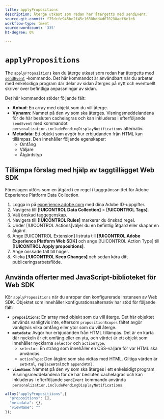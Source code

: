 ```yaml
---
title: applyPropositions
description: Återge utkast som redan har återgetts med sendEvent.
source-git-commit: f75dcfc945be2f45c1638bdd4d670288aef6e1e6
workflow-type: tm+mt
source-wordcount: '335'
ht-degree: 0%

---
```



# `applyPropositions`

The `applyPropositions` kan du återge utkast som redan har återgetts med [`sendEvent`](sendevent/overview.md) -kommando. Det här kommandot är användbart när du arbetar med enkelsidiga program där delar av sidan återges på nytt och eventuellt skriver över befintliga anpassningar av sidan.

Det här kommandot stöder följande fält:

* **Anbud**: En array med objekt som du vill återge.
* **Vynamn**: Namnet på den vy som ska återges. Visningsmeddelandena för de här besluten cachelagras och kan inkluderas i efterföljande `sendEvent` med kommandot `personalization.includePendingDisplayNotifications` alternativ.
* **Metadata**: Ett objekt som avgör hur erbjudanden från HTML kan tillämpas. Den innehåller följande egenskaper:
   * Omfång
   * Väljare
   * Åtgärdstyp

## Tillämpa förslag med hjälp av taggtillägget Web SDK

Föreslagen utförs som en åtgärd i en regel i tagggränssnittet för Adobe Experience Platform Data Collection.

1. Logga in på [experience.adobe.com](https://experience.adobe.com) med dina Adobe ID-uppgifter.
1. Navigera till **[!UICONTROL Data Collection]** > **[!UICONTROL Tags]**.
1. Välj önskad taggegenskap.
1. Navigera till **[!UICONTROL Rules]** markerar du önskad regel.
1. Under [!UICONTROL Actions]väljer du en befintlig åtgärd eller skapar en åtgärd.
1. Ange [!UICONTROL Extension] listruta till **[!UICONTROL Adobe Experience Platform Web SDK]** och ange [!UICONTROL Action Type] till **[!UICONTROL Apply propositions]**.
1. Ange önskade fält till höger.
1. Klicka **[!UICONTROL Keep Changes]** och sedan köra ditt publiceringsarbetsflöde.

## Använda offerter med JavaScript-biblioteket för Web SDK

Kör `applyPropositions` när du anropar den konfigurerade instansen av Web SDK. Objektet som innehåller konfigurationsalternativ har stöd för följande fält:

* **`propositions`**: En array med objekt som du vill återge. Det här objektet används vanligtvis inte, eftersom `propositionScopes` fältet avgör vanligtvis vilka omfång eller ytor som du vill återge.
* **`metadata`**: Avgör hur erbjudanden från HTML tillämpas. Det är en karta där nyckeln är ett omfång eller en yta, och värdet är ett objekt som innehåller nycklarna `selector` och `actionType`.
   * `selector`: En sträng som innehåller en CSS-väljare för var HTML ska användas.
   * `actionType`: Den åtgärd som ska vidtas med HTML. Giltiga värden är `setHtml`, `replaceHtml`och `appendHtml`.
* **`viewName`**: Namnet på den vy som ska återges i ett enkelsidigt program. Visningsmeddelandena för de här besluten cachelagras och kan inkluderas i efterföljande `sendEvent` kommando använda `personalization.includePendingDisplayNotifications`.

```js
alloy("applyPropositiions",{
  "propositions": [],
  "metadata": {},
  "viewName": ""
});
```
